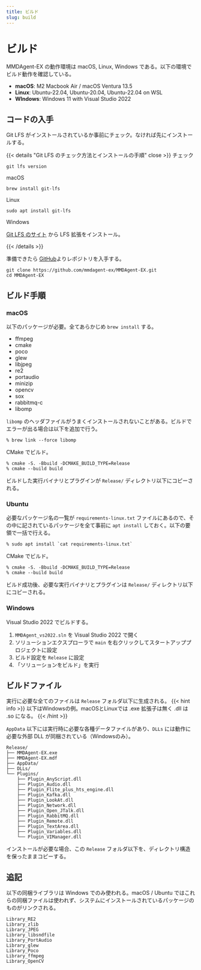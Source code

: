 ```yaml
---
title: ビルド
slug: build
---
```

# ビルド

MMDAgent-EX の動作環境は macOS, Linux, Windows である。以下の環境でビルド動作を確認している。

- **macOS**: M2 Macbook Air / macOS Ventura 13.5
- **Linux**: Ubuntu-22.04, Ubuntu-20.04, Ubuntu-22.04 on WSL
- **WIndows**: Windows 11 with Visual Studio 2022

## コードの入手

Git LFS がインストールされているか事前にチェック。なければ先にインストールする。

{{< details "Git LFS のチェック方法とインストールの手順" close >}}
チェック

```shell
git lfs version
```

macOS

```shell
brew install git-lfs
```

Linux

```shell
sudo apt install git-lfs
```

Windows

[Git LFS のサイト](https://git-lfs.com/) から LFS 拡張をインストール。

{{< /details >}}

準備できたら [GitHub](https://github.com/mmdagent-ex/MMDAgent-EX)よりレポジトリを入手する。

```shell
git clone https://github.com/mmdagent-ex/MMDAgent-EX.git
cd MMDAgent-EX
```

## ビルド手順

### macOS

以下のパッケージが必要。全てあらかじめ `brew install` する。

- ffmpeg
- cmake
- poco
- glew
- libjpeg
- re2
- portaudio
- minizip
- opencv
- sox
- rabbitmq-c
- libomp

`libomp` のヘッダファイルがうまくインストールされないことがある。ビルドでエラーが出る場合は以下を追加で行う。

```shell
% brew link --force libomp
```

CMake でビルド。

```shell
% cmake -S. -Bbuild -DCMAKE_BUILD_TYPE=Release
% cmake --build build
```

ビルドした実行バイナリとプラグインが `Release/` ディレクトリ以下にコピーされる。

### Ubuntu

必要なパッケージ名の一覧が `requirements-linux.txt` ファイルにあるので、その中に記されているパッケージを全て事前に `apt install` しておく。以下の要領で一括で行える。

```shell
% sudo apt install `cat requirements-linux.txt`
```

CMake でビルド。

```shell
% cmake -S. -Bbuild -DCMAKE_BUILD_TYPE=Release
% cmake --build build
```

ビルド成功後、必要な実行バイナリとプラグインは `Release/` ディレクトリ以下にコピーされる。

### Windows

Visual Studio 2022 でビルドする。

1. `MMDAgent_vs2022.sln` を Visual Studio 2022 で開く
2. ソリューションエクスプローラで `main` を右クリックしてスタートアッププロジェクトに設定
3. ビルド設定を `Release` に設定
4. 「ソリューションをビルド」を実行

## ビルドファイル

実行に必要な全てのファイルは `Release` フォルダ以下に生成される。
{{< hint info >}}
以下はWindowsの例。macOSとLinuxでは .exe 拡張子は無く .dll は .so になる。
{{< /hint >}}

`AppData` 以下には実行時に必要な各種データファイルがあり、`DLLs` には動作に必要な外部 DLL が同梱されている（Windowsのみ）。

```text
Release/
├── MMDAgent-EX.exe
├── MMDAgent-EX.mdf
├── AppData/
├── DLLs/
└── Plugins/
    ├── Plugin_AnyScript.dll
    ├── Plugin_Audio.dll
    ├── Plugin_Flite_plus_hts_engine.dll
    ├── Plugin_Kafka.dll
    ├── Plugin_LookAt.dll
    ├── Plugin_Network.dll
    ├── Plugin_Open_JTalk.dll
    ├── Plugin_RabbitMQ.dll
    ├── Plugin_Remote.dll
    ├── Plugin_TextArea.dll
    ├── Plugin_Variables.dll
    └── Plugin_VIManager.dll
```

インストールが必要な場合、この `Release` フォルダ以下を、ディレクトリ構造を保ったままコピーする。

## 追記

以下の同梱ライブラリは Windows でのみ使われる。macOS / Ubuntu ではこれらの同梱ファイルは使われず、システムにインストールされているパッケージのものがリンクされる。

```text
Library_RE2
Library_zlib
Library_JPEG
Library_libsndfile
Library_PortAudio
Library_glew
Library_Poco
Library_ffmpeg
Library_OpenCV
```
